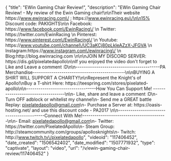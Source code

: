 {
    "title": "EWin Gaming Chair Review!",
    "description": "EWin Gaming Chair Review! - My review of the Ewin Gaming chair!\n\nTheir website  https:\/\/www.ewinracing.com\/ ; https:\/\/www.ewinracing.eu\/\n\n15% Discount code: PAKIGHTS\n\n          Facebook:  https:\/\/www.facebook.com\/EwinRacing\/  \n          Twitter:   https:\/\/twitter.com\/EwinRacing \n          Pinterest: https:\/\/www.pinterest.com\/EwinRacing\/ \n          Youtube:  https:\/\/www.youtube.com\/channel\/UC3aKCj80pLkIeAZzX-JFGVA \n          Instagram:https:\/\/www.instagram.com\/ewinracing\/ \n         Blog:http:\/\/blog.ewinracing.com \n\n\nJOIN MY DISCORD SERVER: https:\/\/dis.gd\/pixelatedapollo\n\nIf you enjoyed the video don't forget to Like and Leave a comment :D\n\n-----------------------------------------PA Merchandise---------------------------------------------\n\nBUYING A SHIRT WILL SUPPORT A CHARITY!\n\nRepresent the Knight's of Apollo!\nBuy a T-shirt Here: https:\/\/teespring.com\/stores\/pixelated-apollo\n\n----------------------------------How You Can Support Me! -----------------------------------\n\n- Like, share and leave a comment :D\n- Turn OFF adblock or whitelist my channel\n- Send me a GREAT battle Replay: pixelatedapollo@gmail.com\n- Purchase a Server at: https:\/\/oasis-hosting.net\/ and use this discount code - PA2017 \n\n------------------------------------------Connect With Me!-----------------------------------------\n\n- Email: pixelatedapollo@gmail.com\n- Twitter: https:\/\/twitter.com\/PixelatedApollo\n- Steam Group:  http:\/\/steamcommunity.com\/groups\/apollosknights\n- Twitch: http:\/\/www.twitch.tv\/pixelatedapollo",
    "videoid": "117406452",
    "date_created": "1506542402",
    "date_modified": "1507771932",
    "type": "captivate",
    "layout": "video",
    "url": "\/v\/ewin-gaming-chair-review\/117406452"
}